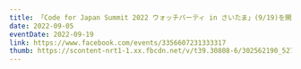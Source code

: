 ```yaml
---
title: 「Code for Japan Summit 2022 ウォッチパーティ in さいたま」(9/19)を開催します。
date: 2022-09-05
eventDate: 2022-09-19
link: https://www.facebook.com/events/3356607231333317
thumb: https://scontent-nrt1-1.xx.fbcdn.net/v/t39.30808-6/302562190_527788189152789_5334831982567936418_n.jpg?_nc_cat=107&ccb=1-7&_nc_sid=340051&_nc_ohc=GMsWjIGsrDkAX-sLRGy&_nc_oc=AQkbtzUDD4Y21_cSm1pjWWTiuhSXGENV0uVWNJFPG0F8xplb76vRtlPYXShsojby1fI&_nc_ht=scontent-nrt1-1.xx&oh=00_AT-zMDJx8Oh2JV1O__gJVdzhxkAFNraJGLrTljk3v7F8uQ&oe=631B5D0B
---
```

